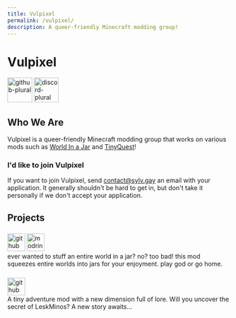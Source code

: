 ```yaml
---
title: Vulpixel
permalink: /vulpixel/
description: A queer-friendly Minecraft modding group!
---
```


# Vulpixel
<a href="https://github.com/VulpixelMC"><img alt="github-plural" height="56" src="https://cdn.jsdelivr.net/npm/@intergrav/devins-badges@3/assets/cozy/social/github-plural_vector.svg"></a>
<a href="/vulpixel/discord"><img alt="discord-plural" height="56" src="https://cdn.jsdelivr.net/npm/@intergrav/devins-badges@3/assets/cozy/social/discord-plural_vector.svg"></a>

## Who We Are
Vulpixel is a queer-friendly Minecraft modding group that works on various mods such as <a href="#world-in-a-jar">World In a Jar</a> and <a href="#tinyquest">TinyQuest</a>!

### I'd like to join Vulpixel
If you want to join Vulpixel, send [contact@sylv.gay](mailto:contact@sylv.gay) an email with your application. It generally shouldn't be hard to get in, but don't take it personally if we don't accept your application.

## Projects

<!-- TODO: replace this with a better system -->
<div id="projects">
	<project
		style="
			--icon: url(/projects/icons/worldinajar.png);
			--icon-color: #ABBABB;
			--name: 'World In a Jar';
		"
		id="world-in-a-jar"
	>
		<div class="project-icon" title="Icon of World In a Jar"></div>
		<div class="project-info">
			<h3 class="project-name"></h3>
			<div class="project-data">
				<a href="https://github.com/VulpixelMC/world-in-a-jar"><img alt="github" height="40" src="https://cdn.jsdelivr.net/npm/@intergrav/devins-badges@3/assets/compact-minimal/available/github_vector.svg"></a>
				<a href="https://modrinth.com/mod/worldinajar"><img alt="modrinth" height="40" src="https://cdn.jsdelivr.net/npm/@intergrav/devins-badges@3/assets/compact-minimal/available/modrinth_vector.svg"></a>
			</div>
			<div class="project-desc">
				ever wanted to stuff an entire world in a jar? no? too bad! this mod squeezes entire worlds into jars for your enjoyment. play god or go home.
			</div>
		</div>
	</project>
	<project
		style="
			--icon: url(/projects/icons/tinyquest.png);
			--icon-color: #532E18;
			--name: 'TinyQuest';
		"
		id="tinyquest"
	>
		<div class="project-icon" title="Icon of TinyQuest"></div>
		<div class="project-info">
			<h3 class="project-name"></h3>
			<div class="project-data">
				<a href="https://github.com/VulpixelMC/TinyQuest"><img alt="github" height="40" src="https://cdn.jsdelivr.net/npm/@intergrav/devins-badges@3/assets/compact-minimal/available/github_vector.svg"></a>
			</div>
			<div class="project-desc">
				A tiny adventure mod with a new dimension full of lore. Will you uncover the secret of LeskMinos? A new story awaits…
			</div>
		</div>
	</project>
</div>
